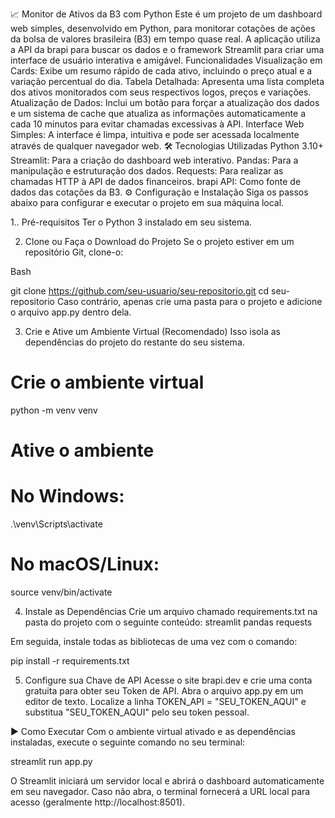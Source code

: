 📈 Monitor de Ativos da B3 com Python
Este é um projeto de um dashboard web simples, desenvolvido em Python, para monitorar cotações de ações da bolsa de valores brasileira (B3) em tempo quase real. A aplicação utiliza a API da brapi para buscar os dados e o framework Streamlit para criar uma interface de usuário interativa e amigável.
Funcionalidades
Visualização em Cards: Exibe um resumo rápido de cada ativo, incluindo o preço atual e a variação percentual do dia.
Tabela Detalhada: Apresenta uma lista completa dos ativos monitorados com seus respectivos logos, preços e variações.
Atualização de Dados: Inclui um botão para forçar a atualização dos dados e um sistema de cache que atualiza as informações automaticamente a cada 10 minutos para evitar chamadas excessivas à API.
Interface Web Simples: A interface é limpa, intuitiva e pode ser acessada localmente através de qualquer navegador web.
🛠️ Tecnologias Utilizadas
Python 3.10+
Streamlit: Para a criação do dashboard web interativo.
Pandas: Para a manipulação e estruturação dos dados.
Requests: Para realizar as chamadas HTTP à API de dados financeiros.
brapi API: Como fonte de dados das cotações da B3.
⚙️ Configuração e Instalação
Siga os passos abaixo para configurar e executar o projeto em sua máquina local.

1.. Pré-requisitos
Ter o Python 3 instalado em seu sistema.

2. Clone ou Faça o Download do Projeto
Se o projeto estiver em um repositório Git, clone-o:

Bash

git clone https://github.com/seu-usuario/seu-repositorio.git
cd seu-repositorio
Caso contrário, apenas crie uma pasta para o projeto e adicione o arquivo app.py dentro dela.

3. Crie e Ative um Ambiente Virtual (Recomendado)
Isso isola as dependências do projeto do restante do seu sistema.



# Crie o ambiente virtual
python -m venv venv
# Ative o ambiente
# No Windows:
.\venv\Scripts\activate
# No macOS/Linux:
source venv/bin/activate

4. Instale as Dependências
Crie um arquivo chamado requirements.txt na pasta do projeto com o seguinte conteúdo:
streamlit
pandas
requests

Em seguida, instale todas as bibliotecas de uma vez com o comando:

pip install -r requirements.txt

5. Configure sua Chave de API
Acesse o site brapi.dev e crie uma conta gratuita para obter seu Token de API.
Abra o arquivo app.py em um editor de texto.
Localize a linha TOKEN_API = "SEU_TOKEN_AQUI" e substitua "SEU_TOKEN_AQUI" pelo seu token pessoal.

▶️ Como Executar
Com o ambiente virtual ativado e as dependências instaladas, execute o seguinte comando no seu terminal:

streamlit run app.py

O Streamlit iniciará um servidor local e abrirá o dashboard automaticamente em seu navegador. Caso não abra, o terminal fornecerá a URL local para acesso (geralmente http://localhost:8501).
